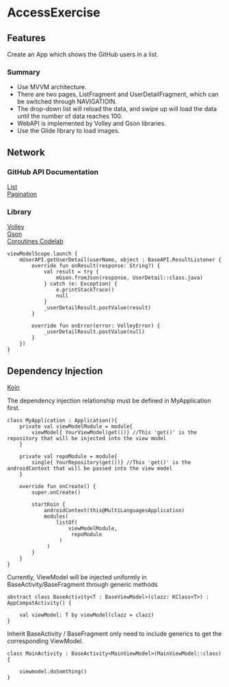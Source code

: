 # AccessExercise

## Features
Create an App which shows the GitHub users in a list.



### Summary

- Use MVVM architecture.
- There are two pages, ListFragment and UserDetailFragment, which can be switched through NAVIGATIOIN.
- The drop-down list will reload the data, and swipe up will load the data until the number of data reaches 100.
- WebAPI is implemented by Volley and Gson libraries.
- Use the Glide library to load images.


## Network

### GitHub API Documentation
[List](https://docs.github.com/en/rest/reference/users#list-users)   
[Pagination](https://docs.github.com/en/rest/reference/users#get-a-user)   

### Library
[Volley](https://developer.android.com/training/volley)   
[Gson](https://www.baeldung.com/kotlin/json-convert-data-class)   
[Coroutines Codelab](https://codelabs.developers.google.com/codelabs/kotlin-coroutines/?hl=da#12)   

```
viewModelScope.launch {
    mUserAPI.getUserDetail(userName, object : BaseAPI.ResultListener {
        override fun onResult(response: String?) {
            val result = try {
                mGson.fromJson(response, UserDetail::class.java)
            } catch (e: Exception) {
                e.printStackTrace()
                null
            }
            _userDetailResult.postValue(result)
        }

        override fun onError(error: VolleyError) {
            _userDetailResult.postValue(null)
        }
    })
}
```

## Dependency Injection

[Koin](https://insert-koin.io/)

The dependency injection relationship must be defined in MyApplication first.

```
class MyApplication : Application(){
    private val viewModelModule = module{
        viewModel{ YourViewModel(get())} //This 'get()' is the repository that will be injected into the view model
    }

    private val repoModule = module{
        single{ YourRepository(get())} //This 'get()' is the androidContext that will be passed into the view model
    }

    override fun onCreate() {
        super.onCreate()

        startKoin {
            androidContext(this@MultiLanguagesApplication)
            modules(
                listOf(
                    viewModelModule,
                     repoModule
                 )
             )
        }
    }
}
```

Currently, ViewModel will be injected uniformly in BaseActivity/BaseFragment through generic methods

```
abstract class BaseActivity<T : BaseViewModel>(clazz: KClass<T>) : AppCompatActivity() {

    val viewModel: T by viewModel(clazz = clazz)
}
```

Inherit BaseActivity / BaseFragment only need to include generics to get the corresponding ViewModel.

```
class MainActivity : BaseActivity<MainViewModel>(MainViewModel::class) {

    viewmodel.doSomthing()
}
```